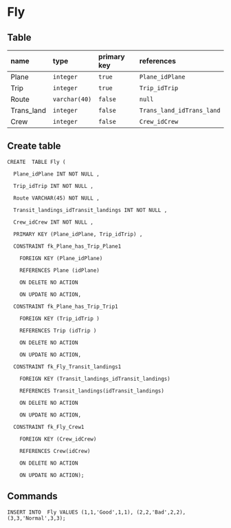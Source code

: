 # Fly

## Table

| name           | type           | primary key    | references                |
|:---------------|:-----------    |:-------------- |:------------------------- |
| Plane          | `integer`      | `true`         | `Plane_idPlane`           |
| Trip           | `integer`      | `true`         | `Trip_idTrip`             |
| Route          | `varchar(40)`  | `false`        | `null`                    |
| Trans_land     | `integer`      | `false`        | `Trans_land_idTrans_land` |
| Crew           | `integer`      | `false`        | `Crew_idCrew`             |


## Create table
```
CREATE  TABLE Fly (

  Plane_idPlane INT NOT NULL ,

  Trip_idTrip INT NOT NULL ,

  Route VARCHAR(45) NOT NULL ,

  Transit_landings_idTransit_landings INT NOT NULL ,

  Crew_idCrew INT NOT NULL ,

  PRIMARY KEY (Plane_idPlane, Trip_idTrip) ,

  CONSTRAINT fk_Plane_has_Trip_Plane1

    FOREIGN KEY (Plane_idPlane)

    REFERENCES Plane (idPlane)

    ON DELETE NO ACTION

    ON UPDATE NO ACTION,

  CONSTRAINT fk_Plane_has_Trip_Trip1

    FOREIGN KEY (Trip_idTrip )

    REFERENCES Trip (idTrip )

    ON DELETE NO ACTION

    ON UPDATE NO ACTION,

  CONSTRAINT fk_Fly_Transit_landings1

    FOREIGN KEY (Transit_landings_idTransit_landings)

    REFERENCES Transit_landings(idTransit_landings)

    ON DELETE NO ACTION

    ON UPDATE NO ACTION,

  CONSTRAINT fk_Fly_Crew1

    FOREIGN KEY (Crew_idCrew)

    REFERENCES Crew(idCrew)

    ON DELETE NO ACTION

    ON UPDATE NO ACTION);
```
## Commands
```
INSERT INTO  Fly VALUES (1,1,'Good',1,1), (2,2,'Bad',2,2), (3,3,'Normal',3,3);
```